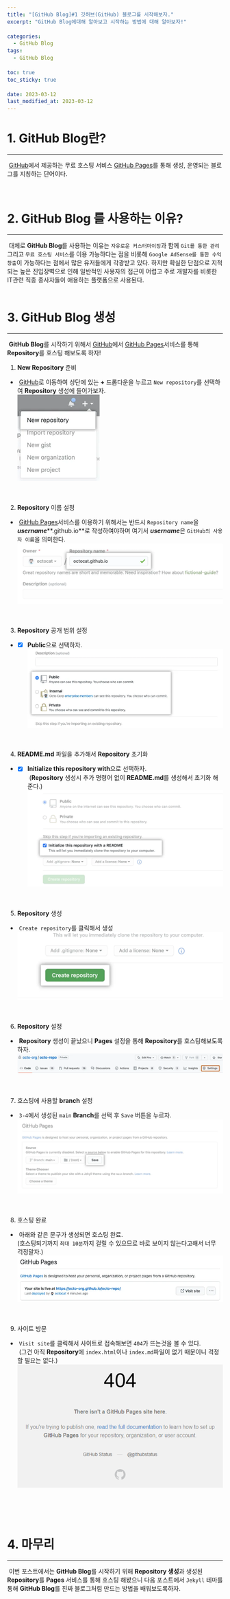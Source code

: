 ```yaml
---
title: "[GitHub Blog]#1 깃허브(GitHub) 블로그를 시작해보자."
excerpt: "GitHub Blog에대해 알아보고 시작하는 방법에 대해 알아보자!"

categories:
  - GitHub Blog
tags:
  - GitHub Blog

toc: true
toc_sticky: true

date: 2023-03-12
last_modified_at: 2023-03-12
---
```


# 1. **GitHub Blog**란?
---
&nbsp;[GitHub](https://github.com/)에서 제공하는 무료 호스팅 서비스 [GitHub Pages](https://pages.github.com/)를 통해 생성, 운영되는 블로그를 지칭하는 단어이다.  
<br><br>

# 2. **GitHub Blog** 를 사용하는 이유?
---
&nbsp;대체로 **GitHub Blog**를 사용하는 이유는 `자유로운 커스터마이징`과 함께 `Git를 통한 관리` 그리고 `무료 호스팅 서비스`를 이용 가능하다는 점을 비롯해 `Google AdSense를 통한 수익창출`이 가능하다는 점에서 많은 유저들에게 각광받고 있다. 하지만 확실한 단점으로 지적되는 높은 진입장벽으로 인해 일반적인 사용자의 접근이 어렵고 주로 개발자를 비롯한 IT관련 직종 종사자들이 애용하는 플랫폼으로 사용된다.
<br><br>

# 3. **GitHub Blog** 생성
---
&nbsp;**GitHub Blog**를 시작하기 위해서 [GitHub](https://github.com/)에서 [GitHub Pages](https://pages.github.com/)서비스를 통해 **Repository**를 호스팅 해보도록 하자!

1. **New Repository** 준비  
  - &nbsp;[GitHub](https://github.com/)로 이동하여 상단에 있는 **+** 드롭다운을 누르고 `New repository`를 선택하여 **Repository** 생성에 들어가보자.  
  ![image](/assets/images/blog0/3-1.webp)  
  <br><br>

2. **Repository** 이름 설정  
  - &nbsp;[GitHub Pages](https://pages.github.com/)서비스를 이용하기 위해서는 반드시 `Repository name`을 ***username*****.github.io**로 작성하여야하며 여기서 ***username***은 `GitHub의 사용자 이름`을 의미한다.  
  ![image](/assets/images/blog0/3-2.webp)  
  <br><br>

3. **Repository** 공개 범위 설정  
  - - [x] **Public**으로 선택하자.  
  ![image](/assets/images/blog0/3-3.webp)  
  <br><br>

4. **README.md** 파일을 추가해서 **Repository** 초기화  
  - - [x] **Initialize this repository with**으로 선택하자.  
  &nbsp;(**Repository** 생성시 추가 명령어 없이 **README.md**를 생성해서 초기화 해준다.)  
  ![image](/assets/images/blog0/3-4.webp)  
  <br><br>

5. **Repository** 생성 
  - &nbsp;`Create repository`를 클릭해서 생성 
  ![image](/assets/images/blog0/3-5.webp)  
  <br><br>

6. **Repository** 설정  
  - &nbsp;**Repository** 생성이 끝났으니 **Pages** 설정을 통해 **Repository**를 호스팅해보도록 하자.  
  ![image](/assets/images/blog0/3-6.webp)  
  <br><br>

7. 호스팅에 사용할 **branch** 설정  
  - &nbsp;`3-4`에서 생성된 `main` **Branch**를 선택 후 `Save` 버튼을 누르자.  
  ![image](/assets/images/blog0/3-7.webp)  
  <br><br>
  
8. 호스팅 완료  
  - &nbsp;아래와 같은 문구가 생성되면 호스팅 완료.  
  (호스팅되기까지 `최대 10분`까지 걸릴 수 있으므로 바로 보이지 않는다고해서 너무 걱정말자.)  
  ![image](/assets/images/blog0/3-8.webp)  
  <br><br>

9. 사이트 방문  
  - &nbsp;`Visit site`를 클릭해서 사이트로 접속해보면 `404`가 뜨는것을 볼 수 있다.  
  &nbsp;(그건 아직 **Repository**에 `index.html`이나 `index.md`파일이 없기 때문이니 걱정할 필요는 없다.)  
  ![image](/assets/images/blog0/3-9.webp)  
  <br><br>
<br><br>

# 4. 마무리
---
&nbsp;이번 포스트에서는 **GitHub Blog**를 시작하기 위해 **Repository 생성**과 생성된 **Repository**를 **Pages** 서비스를 통해 호스팅 해봤으니 다음 포스트에서 `Jekyll` 테마를 통해 **GitHub Blog**를 진짜 블로그처럼 만드는 방법을 배워보도록하자.  
<br><br><br><br>
